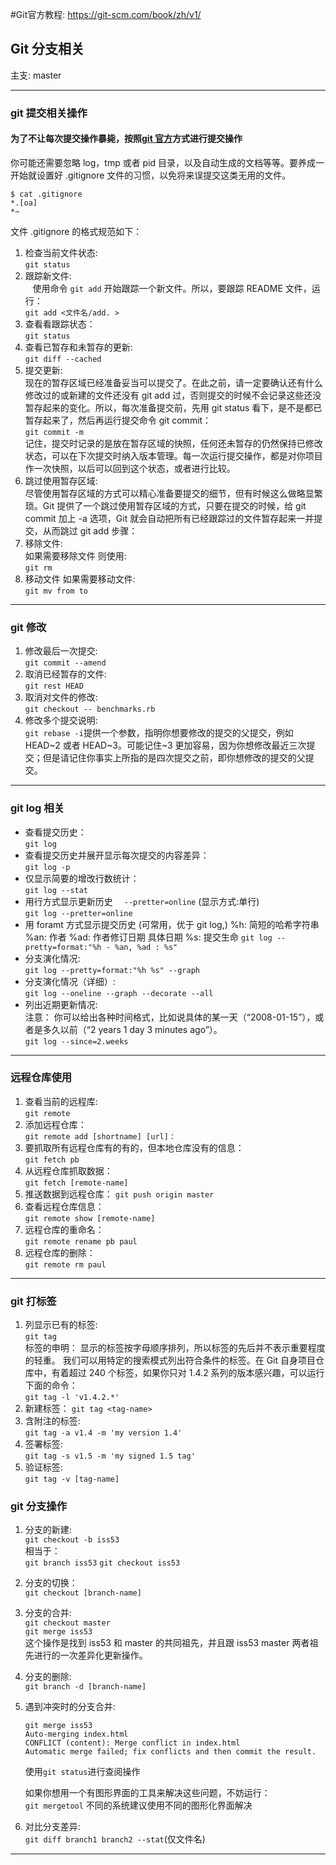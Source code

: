 #Git官方教程: https://git-scm.com/book/zh/v1/
## Git 分支相关

主支: master

---

### git 提交相关操作

#### 为了不让每次提交操作暴毙，按照[git 官方](https://git-scm.com/book/zh/v1/Git-%E5%9F%BA%E7%A1%80-%E8%AE%B0%E5%BD%95%E6%AF%8F%E6%AC%A1%E6%9B%B4%E6%96%B0%E5%88%B0%E4%BB%93%E5%BA%93)方式进行提交操作

你可能还需要忽略 log，tmp 或者 pid 目录，以及自动生成的文档等等。要养成一开始就设置好 .gitignore 文件的习惯，以免将来误提交这类无用的文件。

```
$ cat .gitignore
*.[oa]
*~
```

文件 .gitignore 的格式规范如下：

1. 检查当前文件状态:  
   `git status`
1. 跟踪新文件:  
   &nbsp; &nbsp;使用命令 `git add` 开始跟踪一个新文件。所以，要跟踪 README 文件，运行：  
   `git add <文件名/add. >`
1. 查看看跟踪状态：  
   `git status`
1. 查看已暂存和未暂存的更新:  
   `git diff --cached`
1. 提交更新:  
   现在的暂存区域已经准备妥当可以提交了。在此之前，请一定要确认还有什么修改过的或新建的文件还没有 git add 过，否则提交的时候不会记录这些还没暂存起来的变化。所以，每次准备提交前，先用 git status 看下，是不是都已暂存起来了，然后再运行提交命令 git commit：  
   `git commit -m`  
   记住，提交时记录的是放在暂存区域的快照，任何还未暂存的仍然保持已修改状态，可以在下次提交时纳入版本管理。每一次运行提交操作，都是对你项目作一次快照，以后可以回到这个状态，或者进行比较。
1. 跳过使用暂存区域:  
   尽管使用暂存区域的方式可以精心准备要提交的细节，但有时候这么做略显繁琐。Git 提供了一个跳过使用暂存区域的方式，只要在提交的时候，给 git commit 加上 -a 选项，Git 就会自动把所有已经跟踪过的文件暂存起来一并提交，从而跳过 git add 步骤：
1. 移除文件:  
    如果需要移除文件 则使用:  
   `git rm`
1. 移动文件
   如果需要移动文件:  
    `git mv from to`

---


### git 修改

1. 修改最后一次提交:  
   `git commit --amend`
1. 取消已经暂存的文件:  
   `git rest HEAD`
1. 取消对文件的修改:  
   `git checkout -- benchmarks.rb`
1. 修改多个提交说明:  
   `git rebase -i`提供一个参数，指明你想要修改的提交的父提交，例如 HEAD~2 或者 HEAD~3。可能记住~3 更加容易，因为你想修改最近三次提交；但是请记住你事实上所指的是四次提交之前，即你想修改的提交的父提交。
---

### git log 相关

- 查看提交历史：  
  `git log`
- 查看提交历史并展开显示每次提交的内容差异：  
  `git log -p`
- 仅显示简要的增改行数统计：  
  `git log --stat`
- 用行方式显示更新历史 　`--pretter=online` (显示方式:单行)  
  `git log --pretter=online`
- 用 foramt 方式显示提交历史 (可常用，优于 git log,)
  %h: 简短的哈希字符串
  %an: 作者
  %ad: 作者修订日期 具体日期
  %s: 提交生命
  `git log --pretty=format:"%h - %an, %ad : %s"`
- 分支演化情况:  
  `git log --pretty=format:"%h %s" --graph`
- 分支演化情况（详细）:  
  `git log --oneline --graph --decorate --all`
- 列出近期更新情况:  
  注意： 你可以给出各种时间格式，比如说具体的某一天（“2008-01-15”），或者是多久以前（“2 years 1 day 3 minutes ago”）。  
  `git log --since=2.weeks`
---

### 远程仓库使用

1. 查看当前的远程库:  
   `git remote`
1. 添加远程仓库：  
   `git remote add [shortname] [url]：`
1. 要抓取所有远程仓库有的有的，但本地仓库没有的信息：  
   `git fetch pb`
1. 从远程仓库抓取数据：  
   `git fetch [remote-name]`
1. 推送数据到远程仓库：
   `git push origin master`
1. 查看远程仓库信息：  
   `git remote show [remote-name] `
1. 远程仓库的重命名：  
   `git remote rename pb paul`
1. 远程仓库的删除：  
   `git remote rm paul`
---

### git 打标签

1. 列显示已有的标签:  
   `git tag`  
   标签的申明： 显示的标签按字母顺序排列，所以标签的先后并不表示重要程度的轻重。
   我们可以用特定的搜索模式列出符合条件的标签。在 Git 自身项目仓库中，有着超过 240 个标签，如果你只对 1.4.2 系列的版本感兴趣，可以运行下面的命令：  
   `git tag -l 'v1.4.2.*'`
1. 新建标签：
   `git tag <tag-name>`
1. 含附注的标签:  
   `git tag -a v1.4 -m 'my version 1.4'`
1. 签署标签:  
   `git tag -s v1.5 -m 'my signed 1.5 tag'`
1. 验证标签:  
   `git tag -v [tag-name]`

### git 分支操作

1. 分支的新建:  
    `git checkout -b iss53`  
    相当于：  
   `git branch iss53`
   `git checkout iss53`

1. 分支的切换：  
   `git checkout [branch-name]`
1. 分支的合并:  
   `git checkout master`  
   `git merge iss53`  
   这个操作是找到 iss53 和 master 的共同祖先，并且跟 iss53 master 两者祖先进行的一次差异化更新操作。
1. 分支的删除:  
   `git branch -d [branch-name]`
1. 遇到冲突时的分支合并:

   ```
   git merge iss53
   Auto-merging index.html
   CONFLICT (content): Merge conflict in index.html
   Automatic merge failed; fix conflicts and then commit the result.
   ```

   使用`git status`进行查阅操作

   如果你想用一个有图形界面的工具来解决这些问题，不妨运行：  
   `git mergetool`
   不同的系统建议使用不同的图形化界面解决

1. 对比分支差异:  
   `git diff branch1 branch2 --stat`(仅文件名)

----